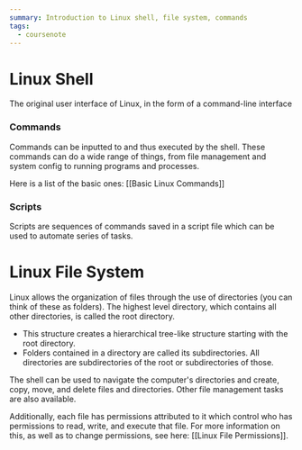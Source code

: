 ```yaml
---
summary: Introduction to Linux shell, file system, commands
tags:
  - coursenote
---
```

# Linux Shell
The original user interface of Linux, in the form of a command-line interface
### Commands
Commands can be inputted to and thus executed by the shell. 
These commands can do a wide range of things, from file management and system config to running programs and processes.

Here is a list of the basic ones: [[Basic Linux Commands]]
### Scripts
Scripts are sequences of commands saved in a script file which can be used to automate series of tasks.

# Linux File System
Linux allows the organization of files through the use of directories (you can think of these as folders). The highest level directory, which contains all other directories, is called the root directory.
- This structure creates a hierarchical tree-like structure starting with the root directory.
- Folders contained in a directory are called its subdirectories. All directories are subdirectories of the root or subdirectories of those.

The shell can be used to navigate the computer's directories and create, copy, move, and delete files and directories. Other file management tasks are also available.

Additionally, each file has permissions attributed to it which control who has permissions to read, write, and execute that file. For more information on this, as well as to change permissions, see here: [[Linux File Permissions]].